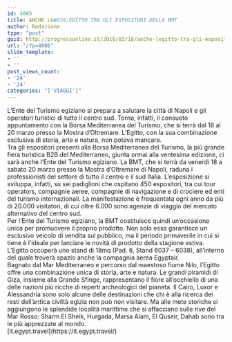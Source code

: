 ```yaml
---
id: 4005
title: ANCHE L&#039;EGITTO TRA GLI ESPOSITORI DELLA BMT
author: Redazione
type: "post"
guid: http://progressonline.it/2016/03/18/anche-legitto-tra-gli-espositori-della-bmt/
url: "/?p=4005"
slide_template:
- ''
- ''
post_views_count:
- '24'
- '24'
categories: "['VIAGGI']"
---
```


<div>L’Ente del Turismo egiziano si prepara a salutare la città di Napoli e gli operatori turistici di tutto il centro sud. Torna, infatti, il consueto appuntamento con la Borsa Mediterranea del Turismo, che si terrà dal 18 al 20 marzo presso la Mostra d’Oltremare. L’Egitto, con la sua combinazione esclusiva di storia, arte e natura, non poteva mancare.</div><div> </div><div>Tra gli espositori presenti alla Borsa Mediterranea del Turismo, la più grande fiera turistica B2B del Mediterraneo, giunta ormai alla ventesima edizione, ci sarà anche l’Ente del Turismo egiziano. La BMT, che si terrà da venerdì 18 a sabato 20 marzo presso la Mostra d’Oltremare di Napoli, raduna i professionisti del settore di tutto il centro e il sud Italia. L’esposizione si sviluppa, infatti, su sei padiglioni che ospitano 450 espositori, tra cui tour operators, compagnie aeree, compagnie di navigazione e di crociere ed enti del turismo internazionali. La manifestazione è frequentata ogni anno da più di 20.000 visitatori, di cui oltre 6.000 sono agenzie di viaggio del mercato alternativo del centro sud.</div><div> </div><div>Per l’Ente del Turismo egiziano, la BMT costituisce quindi un’occasione unica per promuovere il proprio prodotto. Non solo essa garantisce un esclusivo veicolo di vendita sul pubblico, ma il periodo primaverile in cui si tiene è l’ideale per lanciare le novità di prodotto della stagione estiva. L’Egitto occuperà uno stand di 18mq (Pad. 6, Stand 6037 – 6038), all’interno del quale troverà spazio anche la compagnia aerea Egyptair.</div><div> </div><div>Bagnato dal Mar Mediterraneo e percorso dal maestoso fiume Nilo, l’Egitto offre una combinazione unica di storia, arte e natura. Le grandi piramidi di Giza, insieme alla Grande Sfinge, rappresentano il fiore all’occhiello di una delle nazioni più ricche di reperti archeologici del pianeta. Il Cairo, Luxor e Alessandria sono solo alcune delle destinazioni che chi è alla ricerca dei resti dell’antica civiltà egizia non può non visitare. Ma alle mete storiche si aggiungono le splendide località marittime che si affacciano sulle rive del Mar Rosso: Sharm El Sheik, Hurgada, Marsa Alam, El Quseir, Dahab sono tra le più apprezzate al mondo.</div><div>[it.egypt.travel](https://it.egypt.travel/)</div>